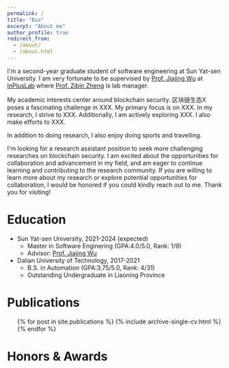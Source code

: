 ```yaml
---
permalink: /
title: "Bio"
excerpt: "About me"
author_profile: true
redirect_from: 
  - /about/
  - /about.html
---
```


I'm a second-year graduate student of software engineering at Sun Yat-sen University. I am very fortunate to be supervised by [Prof. Jiajing Wu](https://scholar.google.com/citations?user=EaqeskUAAAAJ&hl=en) at [InPlusLab](https://inpluslab.com/) where [Prof. Zibin Zheng](https://scholar.google.com/citations?user=zWnsNrkAAAAJ&hl=en&oi=ao) is lab manager. 

My academic interests center around blockchain security. 区块链生态X poses a fascinating challenge in XXX. My primary focus is on XXX. In my research, I strive to XXX. Additionally, I am actively exploring XXX. I also make efforts to XXX.

In addition to doing research, I also enjoy doing sports and travelling.

I'm looking for a research assistant position to seek more challenging researches on blockchain security. I am excited about the opportunities for collaboration and advancement in my field, and am eager to continue learning and contributing to the research community. If you are willing to learn more about my research or explore potential opportunities for collaboration, I would be honored if you could kindly reach out to me. Thank you for visiting!

Education
======
* Sun Yat-sen University, 2021-2024 (expected)
    * Master in Software Enginering (GPA:4.0/5.0, Rank: 1/9)
    * Advisor: [Prof. Jiajing Wu](https://scholar.google.com/citations?user=EaqeskUAAAAJ&hl=en) 
* Dalian University of Technology, 2017-2021
    * B.S. in Automation (GPA:3.75/5.0, Rank: 4/31)
    * Outstanding Undergraduate in Liaoning Province

Publications
======
  <ul>{% for post in site.publications %}
    {% include archive-single-cv.html %}
  {% endfor %}</ul>
  

Honors & Awards
======
